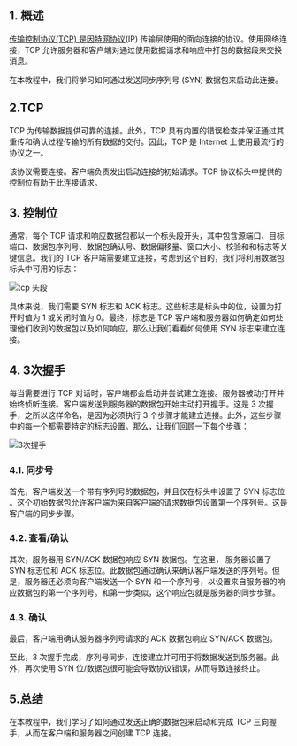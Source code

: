 ## 1. 概述

[传输控制协议(TCP) 是](https://www.baeldung.com/cs/udp-vs-tcp)[因特网协议](https://en.wikipedia.org/wiki/Internet_Protocol)(IP) 传输层使用的面向连接的协议。使用网络连接，TCP 允许服务器和客户端对通过使用数据请求和响应中打包的数据段来交换消息。

在本教程中，我们将学习如何通过发送同步序列号 (SYN) 数据包来启动此连接。

## 2.TCP

TCP 为传输数据提供可靠的连接。此外，TCP 具有内置的错误检查并保证通过其重传和确认过程传输的所有数据的交付。因此，TCP 是 Internet 上使用最流行的协议之一。

该协议需要连接。客户端负责发出启动连接的初始请求。TCP 协议标头中提供的控制位有助于此连接请求。

## 3. 控制位

通常，每个 TCP 请求和响应数据包都以一个标头段开头，其中包含源端口、目标端口、数据包序列号、数据包确认号、数据偏移量、窗口大小、校验和和标志等关键信息。我们的 TCP 客户端需要建立连接，考虑到这个目的，我们将利用数据包标头中可用的标志：

![tcp 头段](https://www.baeldung.com/wp-content/uploads/sites/4/2021/02/tcp-header-segment.svg)

具体来说，我们需要 SYN 标志和 ACK 标志。这些标志是标头中的位，设置为打开时值为 1 或关闭时值为 0。最终，标志是 TCP 客户端和服务器如何确定如何处理他们收到的数据包以及如何响应。那么让我们看看如何使用 SYN 标志来建立连接。

## 4. 3次握手

每当需要进行 TCP 对话时，客户端都会启动并尝试建立连接。服务器被动打开并始终侦听连接。客户端发送到服务器的数据包开始主动打开握手。这是 3 次握手，之所以这样命名，是因为必须执行 3 个步骤才能建立连接。此外，这些步骤中的每一个都需要特定的标志设置。那么，让我们回顾一下每个步骤：

![3次握手](https://www.baeldung.com/wp-content/uploads/sites/4/2021/02/3-way-handshake.svg)

### 4.1. 同步号

首先，客户端发送一个带有序列号的数据包，并且仅在标头中设置了 SYN 标志位 。这个初始数据包允许客户端为来自客户端的请求数据包设置第一个序列号。这是客户端的同步步骤。

### 4.2. 查看/确认

其次，服务器用 SYN/ACK 数据包响应 SYN 数据包。在这里， 服务器设置了 SYN 标志位和 ACK 标志位。此数据包通过确认来确认客户端发送的序列号。但是，服务器还必须向客户端发送一个 SYN 和一个序列号，以设置来自服务器的响应数据包的第一个序列号。和第一步类似，这个响应包就是服务器的同步步骤。

### 4.3. 确认

最后，客户端用确认服务器序列号请求的 ACK 数据包响应 SYN/ACK 数据包。

至此，3 次握手完成，序列号同步，连接建立并可用于将数据发送到服务器。此外，再次使用 SYN 位/数据包很可能会导致协议错误，从而导致连接终止。

## 5.总结

在本教程中，我们学习了如何通过发送正确的数据包来启动和完成 TCP 三向握手，从而在客户端和服务器之间创建 TCP 连接。